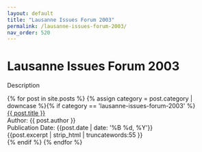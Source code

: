 ```yaml
---
layout: default
title: "Lausanne Issues Forum 2003"
permalink: /lausanne-issues-forum-2003/
nav_order: 520
---
```

<h1 class="category-title">Lausanne Issues Forum 2003</h1>
<p>Description</p>

<div class="article-container">
  {% for post in site.posts %}
    {% assign category = post.category | downcase %}{% if category == 'lausanne-issues-forum-2003' %}
      <div class="article-list">
        <div class="article-category"></div>
        <div class="article-summary">
          <a href="{{ post.url | prepend: site.baseurl }}">{{ post.title }}</a><br>
          <div class="author">Author: {{ post.author }}</div>
          <div class="publication-date">Publication Date: <time datetime="{{post.date | date: '%F'}}">{{post.date | date: '%B %d, %Y'}}</time></div>
          <div class="excerpt">{{post.excerpt | strip_html | truncatewords:55 }}</div>
        </div>
      </div>
    {% endif %}
  {% endfor %}
</div>
